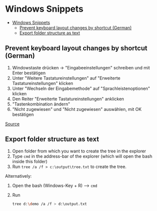 # Windows Snippets

- [Windows Snippets](#windows-snippets)
  - [Prevent keyboard layout changes by shortcut (German)](#prevent-keyboard-layout-changes-by-shortcut-german)
  - [Export folder structure as text](#export-folder-structure-as-text)

## Prevent keyboard layout changes by shortcut (German)

1. Windowstaste drücken -> "Eingabeeinstellungen" schreiben und mit Enter bestätigen
2. Unter "Weitere Tastatureinstellungen" auf "Erweiterte Tastatureinstellungen" klicken
3. Unter "Wechseln der Eingabemethode" auf "Sprachleistenoptionen" klicken
4. Den Reiter "Erweiterte Tastatureinstellungen" anklicken
5. "Tastenkombination ändern"
6. "Nicht zugewiesen" und "Nicht zugewiesen" auswählen, mit OK bestätigen

[Source](https://www.gutefrage.net/frage/windows-10-shift--alt-dreaktivieren#answer-308560696)

## Export folder structure as text

1. Open folder from which you want to create the tree in the explorer
2. Type `cmd` in the address-bar of the explorer (which will open the bash inside this folder)
3. Run `tree /a /f > c:\output\tree.txt` to create the tree.

Alternatively:

1. Open the bash (Windows-Key + R) --> `cmd`
2. Run

   ```bash
   tree d:\demo /a /f > d:\output.txt
   ```

